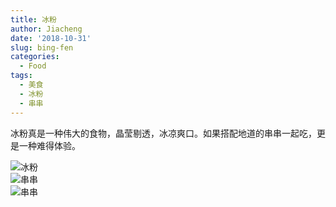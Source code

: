 ```yaml
---
title: 冰粉
author: Jiacheng
date: '2018-10-31'
slug: bing-fen
categories:
  - Food
tags:
  - 美食
  - 冰粉
  - 串串
---
```


冰粉真是一种伟大的食物，晶莹剔透，冰凉爽口。如果搭配地道的串串一起吃，更是一种难得体验。

<img src="/images/1bingfen.jpeg"  style="max-width:100%;min-width:150px;  float:center;display: block;" alt="冰粉"/>

<img src="/images/1chuanchuan.jpeg"  style="max-width:100%;min-width:150px;  float:center;display: block;" alt="串串"/>

<img src="/images/1tudoufen.jpeg"  style="max-width:100%;min-width:150px;  float:center;display: block;" alt="串串"/>